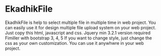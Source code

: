 # EkadhikFile
EkadhikFile is help to select multiple file in multiple time in web project. You can easily use it for design multiple file upload system on your web project.
Just copy this html, javascript and css.
Jquery min 3.2.1 version required
Fimiller with bootstrap 3, 4, 5
If you want to change style, just change the css as your own customization.
You can use it anywhwre in your web project.
